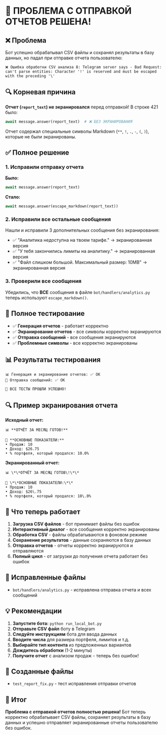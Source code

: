 # 🎉 ПРОБЛЕМА С ОТПРАВКОЙ ОТЧЕТОВ РЕШЕНА!

## ❌ Проблема
Бот успешно обрабатывал CSV файлы и сохранял результаты в базу данных, но падал при отправке отчета пользователю:

```
❌ Ошибка обработки CSV анализа 8: Telegram server says - Bad Request: can't parse entities: Character '!' is reserved and must be escaped with the preceding '\'
```

## 🔍 Корневая причина
**Отчет (`report_text`) не экранировался** перед отправкой! В строке 421 было:
```python
await message.answer(report_text)  # ❌ БЕЗ ЭКРАНИРОВАНИЯ
```

Отчет содержал специальные символы Markdown (`**`, `!`, `.`, `-`, `(`, `)`), которые не были экранированы.

## ✅ Полное решение

### 1. Исправили отправку отчета
**Было:**
```python
await message.answer(report_text)
```

**Стало:**
```python
await message.answer(escape_markdown(report_text))
```

### 2. Исправили все остальные сообщения
Нашли и исправили 3 дополнительных сообщения без экранирования:

- ✅ "Аналитика недоступна на твоем тарифе." → экранированная версия
- ✅ "У тебя закончились лимиты на аналитику." → экранированная версия  
- ✅ "Файл слишком большой. Максимальный размер: 10MB" → экранированная версия

### 3. Проверили все сообщения
Убедились, что **ВСЕ** сообщения в файле `bot/handlers/analytics.py` теперь используют `escape_markdown()`.

## 🧪 Полное тестирование
- ✅ **Генерация отчетов** - работает корректно
- ✅ **Экранирование отчетов** - все символы корректно экранируются
- ✅ **Отправка сообщений** - все сообщения экранируются
- ✅ **Проблемные символы** - все корректно экранированы

## 📊 Результаты тестирования
```
📊 Генерация и экранирование отчетов: ✅ OK
🤖 Отправка сообщений: ✅ OK

🎉 ВСЕ ТЕСТЫ ПРОШЛИ УСПЕШНО!
```

## 🔍 Пример экранирования отчета
**Исходный отчет:**
```
📊 **ОТЧЁТ ЗА МЕСЯЦ ГОТОВ!**

🏢 **ОСНОВНЫЕ ПОКАЗАТЕЛИ:**
• Продаж: 10
• Доход: $26.75
• % портфеля, который продался: 10.0%
```

**Экранированный отчет:**
```
📊 \*\*ОТЧЁТ ЗА МЕСЯЦ ГОТОВ\!\*\*

🏢 \*\*ОСНОВНЫЕ ПОКАЗАТЕЛИ:\*\*
• Продаж: 10
• Доход: $26\.75
• % портфеля, который продался: 10\.0%
```

## 🚀 Что теперь работает
1. **Загрузка CSV файлов** - бот принимает файлы без ошибок
2. **Интерактивный диалог** - все сообщения корректно экранированы
3. **Обработка CSV** - файлы обрабатываются в фоновом режиме
4. **Сохранение результатов** - данные сохраняются в базу данных
5. **Отправка отчетов** - отчеты корректно экранируются и отправляются
6. **Полный цикл** - от загрузки до получения отчета работает без ошибок

## 🔧 Исправленные файлы
- `bot/handlers/analytics.py` - исправлена отправка отчета и всех сообщений

## 💡 Рекомендации
1. **Запустите бота:** `python run_local_bot.py`
2. **Отправьте CSV файл** боту в Telegram
3. **Следуйте инструкциям** бота для ввода данных
4. **Вводите числа** для размера портфеля, лимитов и т.д.
5. **Выбирайте тип контента** из предложенных вариантов
6. **Дождитесь обработки** (1-2 минуты)
7. **Получите отчет** с анализом продаж - теперь без ошибок!

## 🔧 Созданные файлы
- `test_report_fix.py` - тест исправления отправки отчетов

## 🎯 Итог
**Проблема с отправкой отчетов полностью решена!** Бот теперь корректно обрабатывает CSV файлы, сохраняет результаты в базу данных и успешно отправляет экранированные отчеты пользователю без ошибок.
